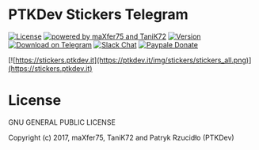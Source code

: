 # PTKDev Stickers Telegram
[![License](https://img.shields.io/badge/license-GLPv3-brightgreen.svg)]()
[![powered by maXfer75 and TaniK72](https://img.shields.io/badge/powered%20by-%40maXfer%20and%20%40TaniK72-46aef7.svg)](https://github.com/ptkdev/stickers-telegram)
[![Version](https://img.shields.io/badge/version-v1.3-lightgrey.svg)]()
[![Download on Telegram](https://img.shields.io/badge/download%20on-Telegram-blue.svg)](https://stickers.ptkdev.it)
[![Slack Chat](https://img.shields.io/badge/chat%20on-Slack-orange.svg)](https://slack.ptkdev.io)
[![Paypale Donate](https://img.shields.io/badge/donate-PayPal-red.svg)](https://paypal.me/ptkdev)

[![https://stickers.ptkdev.it](https://ptkdev.it/img/stickers/stickers_all.png)](https://stickers.ptkdev.it)

# License

GNU GENERAL PUBLIC LICENSE

Copyright (c) 2017, maXfer75, TaniK72 and Patryk Rzucidło (PTKDev)